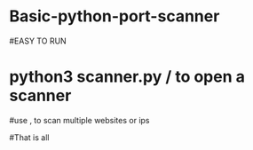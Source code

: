 # Basic-python-port-scanner

#EASY TO RUN

# python3 scanner.py / to open a scanner

#use , to scan multiple websites or ips

#That is all


